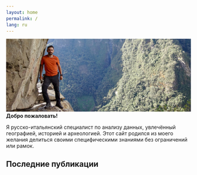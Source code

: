 ```yaml
---
layout: home
permalink: /
lang: ru
---
```

<div class="image-container">
  <img src="/assets/images/welcome.jpg" alt="Фото автора сайта в перуанских Андах.">
  <div style="font-weight:bold" class="text-overlay">Добро пожаловать!</div>
</div>

Я русско-итальянский специалист по анализу данных, увлечённый географией, историей и археологией. Этот сайт родился из моего желания делиться своими специфическими знаниями без ограничений или рамок.

## Последние публикации
